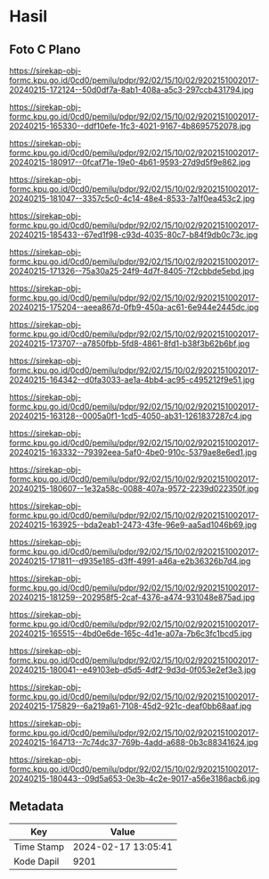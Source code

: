 # Hasil

## Foto C Plano

https://sirekap-obj-formc.kpu.go.id/0cd0/pemilu/pdpr/92/02/15/10/02/9202151002017-20240215-172124--50d0df7a-8ab1-408a-a5c3-297ccb431794.jpg

https://sirekap-obj-formc.kpu.go.id/0cd0/pemilu/pdpr/92/02/15/10/02/9202151002017-20240215-165330--ddf10efe-1fc3-4021-9167-4b8695752078.jpg

https://sirekap-obj-formc.kpu.go.id/0cd0/pemilu/pdpr/92/02/15/10/02/9202151002017-20240215-180917--0fcaf71e-19e0-4b61-9593-27d9d5f9e862.jpg

https://sirekap-obj-formc.kpu.go.id/0cd0/pemilu/pdpr/92/02/15/10/02/9202151002017-20240215-181047--3357c5c0-4c14-48e4-8533-7a1f0ea453c2.jpg

https://sirekap-obj-formc.kpu.go.id/0cd0/pemilu/pdpr/92/02/15/10/02/9202151002017-20240215-185433--67ed1f98-c93d-4035-80c7-b84f9db0c73c.jpg

https://sirekap-obj-formc.kpu.go.id/0cd0/pemilu/pdpr/92/02/15/10/02/9202151002017-20240215-171326--75a30a25-24f9-4d7f-8405-7f2cbbde5ebd.jpg

https://sirekap-obj-formc.kpu.go.id/0cd0/pemilu/pdpr/92/02/15/10/02/9202151002017-20240215-175204--aeea867d-0fb9-450a-ac61-6e944e2445dc.jpg

https://sirekap-obj-formc.kpu.go.id/0cd0/pemilu/pdpr/92/02/15/10/02/9202151002017-20240215-173707--a7850fbb-5fd8-4861-8fd1-b38f3b62b6bf.jpg

https://sirekap-obj-formc.kpu.go.id/0cd0/pemilu/pdpr/92/02/15/10/02/9202151002017-20240215-164342--d0fa3033-ae1a-4bb4-ac95-c495212f9e51.jpg

https://sirekap-obj-formc.kpu.go.id/0cd0/pemilu/pdpr/92/02/15/10/02/9202151002017-20240215-163128--0005a0f1-1cd5-4050-ab31-1261837287c4.jpg

https://sirekap-obj-formc.kpu.go.id/0cd0/pemilu/pdpr/92/02/15/10/02/9202151002017-20240215-163332--79392eea-5af0-4be0-910c-5379ae8e6ed1.jpg

https://sirekap-obj-formc.kpu.go.id/0cd0/pemilu/pdpr/92/02/15/10/02/9202151002017-20240215-180607--1e32a58c-0088-407a-9572-2239d022350f.jpg

https://sirekap-obj-formc.kpu.go.id/0cd0/pemilu/pdpr/92/02/15/10/02/9202151002017-20240215-163925--bda2eab1-2473-43fe-96e9-aa5ad1046b69.jpg

https://sirekap-obj-formc.kpu.go.id/0cd0/pemilu/pdpr/92/02/15/10/02/9202151002017-20240215-171811--d935e185-d3ff-4991-a46a-e2b36326b7d4.jpg

https://sirekap-obj-formc.kpu.go.id/0cd0/pemilu/pdpr/92/02/15/10/02/9202151002017-20240215-181259--202958f5-2caf-4376-a474-931048e875ad.jpg

https://sirekap-obj-formc.kpu.go.id/0cd0/pemilu/pdpr/92/02/15/10/02/9202151002017-20240215-165515--4bd0e6de-165c-4d1e-a07a-7b6c3fc1bcd5.jpg

https://sirekap-obj-formc.kpu.go.id/0cd0/pemilu/pdpr/92/02/15/10/02/9202151002017-20240215-180041--e49103eb-d5d5-4df2-9d3d-0f053e2ef3e3.jpg

https://sirekap-obj-formc.kpu.go.id/0cd0/pemilu/pdpr/92/02/15/10/02/9202151002017-20240215-175829--6a219a61-7108-45d2-921c-deaf0bb68aaf.jpg

https://sirekap-obj-formc.kpu.go.id/0cd0/pemilu/pdpr/92/02/15/10/02/9202151002017-20240215-164713--7c74dc37-769b-4add-a688-0b3c88341624.jpg

https://sirekap-obj-formc.kpu.go.id/0cd0/pemilu/pdpr/92/02/15/10/02/9202151002017-20240215-180443--09d5a653-0e3b-4c2e-9017-a56e3186acb6.jpg


## Metadata

| Key        | Value               |
| ---------- | ------------------- |
| Time Stamp | 2024-02-17 13:05:41 |
| Kode Dapil | 9201                |



